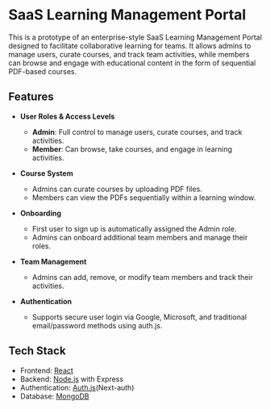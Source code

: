 
# SaaS Learning Management Portal

This is a prototype of an enterprise-style SaaS Learning Management Portal designed to facilitate collaborative learning for teams. It allows admins to manage users, curate courses, and track team activities, while members can browse and engage with educational content in the form of sequential PDF-based courses.

## Features

- **User Roles & Access Levels**
  - **Admin**: Full control to manage users, curate courses, and track activities.
  - **Member**: Can browse, take courses, and engage in learning activities.

- **Course System**
  - Admins can curate courses by uploading PDF files.
  - Members can view the PDFs sequentially within a learning window.

- **Onboarding**
  - First user to sign up is automatically assigned the Admin role.
  - Admins can onboard additional team members and manage their roles.

- **Team Management**
  - Admins can add, remove, or modify team members and track their activities.

- **Authentication**
  - Supports secure user login via Google, Microsoft, and traditional email/password methods using auth.js.

## Tech Stack

- Frontend: [React](https://reactjs.org/)
- Backend: [Node.js](https://nodejs.org/) with Express
- Authentication: [Auth.js](https://authjs.dev/)(Next-auth)
- Database: [MongoDB](https://www.mongodb.com/)
